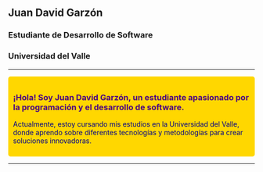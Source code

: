 
## Juan David Garzón

### Estudiante de Desarrollo de Software  
### Universidad del Valle  

---

<div style="background-color: #FFD700; padding: 10px; border-radius: 5px;">
    <h3 style="color: #4B0082;">¡Hola! Soy Juan David Garzón, un estudiante apasionado por la programación y el desarrollo de software.</h3>
    <p style="color: #00008B;">Actualmente, estoy cursando mis estudios en la Universidad del Valle, donde aprendo sobre diferentes tecnologías y metodologías para crear soluciones innovadoras.</p>
</div>

---